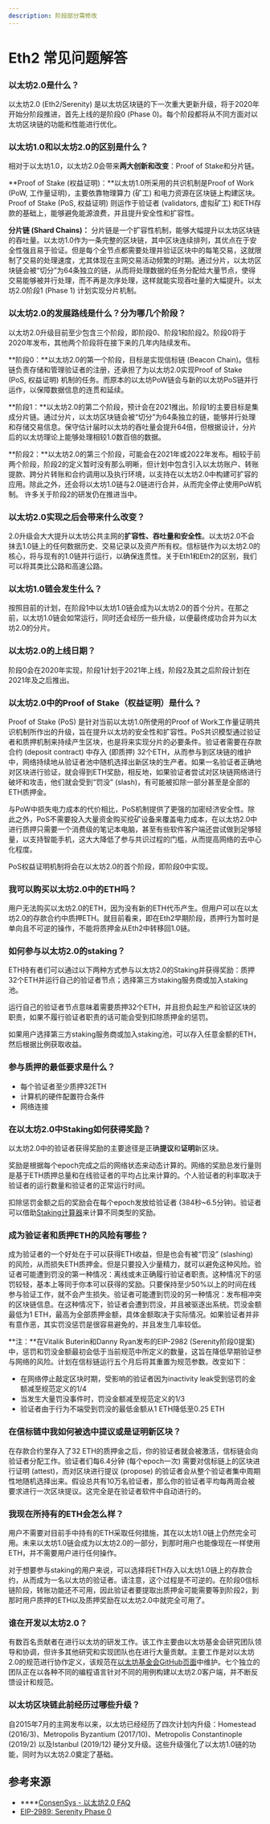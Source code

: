 ```yaml
---
description: 阶段部分需修改
---
```


# Eth2 常见问题解答

### **以太坊2.0是什么？**

以太坊2.0 \(Eth2/Serenity\) 是以太坊区块链的下一次重大更新升级，将于2020年开始分阶段推进，首先上线的是阶段0 \(Phase 0\)。每个阶段都将从不同方面对以太坊区块链的功能和性能进行优化。

### 以太坊1.0和以太坊2.0的区别是什么？

相对于以太坊1.0，以太坊2.0会带来**两大创新和改变**：Proof of Stake和分片链。

**Proof of Stake \(权益证明\)：**以太坊1.0所采用的共识机制是Proof of Work \(PoW, 工作量证明\)，主要依靠物理算力 \(矿工\) 和电力资源在区块链上构建区块。Proof of Stake \(PoS, 权益证明\) 则运作于验证者 \(validators, 虚拟矿工\) 和ETH存款的基础上，能够避免能源浪费，并且提升安全性和扩容性。

**分片链 \(Shard Chains\)：**分片链是一个扩容性机制，能够大幅提升以太坊区块链的吞吐量。以太坊1.0作为一条完整的区块链，其中区块连续排列，其优点在于安全性强且易于验证。但是每个全节点都需要处理并验证区块中的每笔交易，这就限制了交易的处理速度，尤其体现在主网交易活动频繁的时期。通过分片，以太坊区块链会被“切分”为64条独立的链，从而将处理数据的任务分配给大量节点，使得交易能够被并行处理，而不再是次序处理，这样就能实现吞吐量的大幅提升。以太坊2.0阶段1 \(Phase 1\) 计划实现分片机制。

### 以太坊2.0的发展路线是什么？分为哪几个阶段？

以太坊2.0升级目前至少包含三个阶段，即阶段0、阶段1和阶段2。阶段0将于2020年发布，其他两个阶段将在接下来的几年内陆续发布。

**阶段0：**以太坊2.0的第一个阶段，目标是实现信标链 \(Beacon Chain\)。信标链负责存储和管理验证者的注册，还承担了为以太坊2.0实现Proof of Stake \(PoS, 权益证明\) 机制的任务。而原本的以太坊PoW链会与新的以太坊PoS链并行运作，以保障数据信息的连贯和延续。

**阶段1：**以太坊2.0的第二个阶段，预计会在2021推出。阶段1的主要目标是集成分片链。通过分片，以太坊区块链会被“切分”为64条独立的链，能够并行处理和存储交易信息。保守估计届时以太坊的吞吐量会提升64倍，但根据设计，分片后的以太坊理论上能够处理相较1.0数百倍的数据。

**阶段2：**以太坊2.0的第三个阶段，可能会在2021年或2022年发布。相较于前两个阶段，阶段2的定义暂时没有那么明晰，但计划中包含引入以太坊账户、转账提款、跨分片转账和合约调用以及执行环境，以支持在以太坊2.0中构建可扩容的应用。除此之外，还会将以太坊1.0链与2.0链进行合并，从而完全停止使用PoW机制。许多关于阶段2的研发仍在推进当中。

### **以太坊2.0实现之后会带来什么改变？**

2.0升级会大大提升以太坊公共主网的**扩容性、吞吐量和安全性**。以太坊2.0不会抹去1.0链上的任何数据历史、交易记录以及资产所有权。信标链作为以太坊2.0的核心，将与现有的1.0链并行运行，以确保连贯性。关于Eth1和Eth2的区别，我们可以将其类比公路和高速公路。

### **以太坊1.0链会发生什么？**

按照目前的计划，在阶段1中以太坊1.0链会成为以太坊2.0的首个分片。在那之前，以太坊1.0链会如常运行，同时还会经历一些升级，以便最终成功合并为以太坊2.0的分片。

### **以太坊2.0的上线日期？**

阶段0会在2020年实现，阶段1计划于2021年上线，阶段2及其之后阶段计划在2021年及之后推出。

### **以太坊2.0中的Proof of Stake（权益证明）是什么？**

Proof of Stake \(PoS\) 是针对当前以太坊1.0所使用的Proof of Work工作量证明共识机制所作出的升级，旨在提升以太坊的安全性和扩容性。PoS共识模型通过验证者和质押机制来持续产生区块，也是将来实现分片的必要条件。验证者需要在存款合约 \(deposit contract\) 中存入 \(即质押\) 32个ETH，从而参与到区块链的维护中，网络持续地从验证者池中随机选择出新区块的生产者。如果一名验证者正确地对区块进行验证，就会得到ETH奖励，相反地，如果验证者尝试对区块链网络进行破坏和攻击，他们就会受到“罚没” \(slash\)，有可能被扣除一部分甚至是全部的ETH质押金。

与PoW中损失电力成本的代价相比，PoS机制提供了更强的加密经济安全性。除此之外，PoS不需要投入大量资金购买挖矿设备来覆盖电力成本，在以太坊2.0中进行质押只需要一个消费级的笔记本电脑，甚至有些软件客户端还尝试做到足够轻量，以支持智能手机，这大大降低了参与共识过程的门槛，从而提高网络的去中心化程度。

PoS权益证明机制将会在以太坊2.0的首个阶段，即阶段0中实现。

### 我可以购买以太坊2.0中的ETH吗？

用户无法购买以太坊2.0的ETH，因为没有新的ETH代币产生。但用户可以在以太坊2.0的存款合约中质押ETH。就目前看来，即在Eth2早期阶段，质押行为暂时是单向且不可逆的操作，不能将质押金从Eth2中转移回1.0链。

### 如何参与以太坊2.0的staking？

ETH持有者们可以通过以下两种方式参与以太坊2.0的Staking并获得奖励：质押32个ETH并运行自己的验证者节点；选择第三方staking服务商或加入staking池。

运行自己的验证者节点意味着需要质押32个ETH，并且担负起生产和验证区块的职责，如果不履行验证者职责的话可能会受到扣除质押金的惩罚。

如果用户选择第三方staking服务商或加入staking池，可以存入任意金额的ETH，然后根据比例获取收益。

### **参与**质押的最低要求是什么？

* 每个验证者至少质押32ETH
* 计算机的硬件配置符合条件
* 网络连接

### 在以太坊2.0中Staking如何获得奖励？

以太坊2.0中的验证者获得奖励的主要途径是正确**提议**和**证明**新区块。

奖励是根据每个epoch完成之后的网络状态来动态计算的。网络的奖励总发行量则是基于ETH质押总量和在线验证者的平均占比来计算的。个人验证者的利率取决于验证者的运行数量和验证者的正常运行时间。

扣除惩罚金额之后的奖励会在每个epoch发放给验证者 \(384秒~6.5分钟\)。验证者可以借助[Staking计算器](https://docs.google.com/spreadsheets/d/15tmPOvOgi3wKxJw7KQJKoUe-uonbYR6HF7u83LR5Mj4/edit#gid=1548910165)来计算不同类型的奖励。

### 成为验证者和质押ETH的风险有哪些？

成为验证者的一个好处在于可以获得ETH收益，但是也会有被“罚没” \(slashing\) 的风险，从而损失ETH质押金。但是只要投入少量精力，就可以避免这种风险。验证者可能遭到罚没的第一种情况：离线或未正确履行验证者职责。这种情况下的惩罚较轻，基本上等同于你本可以获得的奖励。只要保持至少50%以上的时间在线参与验证工作，就不会产生损失。验证者可能遭到罚没的另一种情况：发布相冲突的区块链信息。在这种情况下，验证者会遭到罚没，并且被驱逐出系统。罚没金额最低为1 ETH，最高为全部质押金额，具体金额取决于实际情况。如果验证者并非有意作恶，其实罚没惩罚是很容易避免的，并且发生几率较低。

**注：**在Vitalik Buterin和Danny Ryan发布的EIP-2982 \(Serenity阶段0提案\) 中，惩罚和罚没金额最初会低于当前规范中所定义的数量，这旨在降低早期验证参与网络的风险。计划在信标链运行五个月后将其重置为规范参数。改变如下：

* 在网络停止敲定区块时期，受影响的验证者因为inactivity leak受到惩罚的金额减至规范定义的1/4
* 当发生大量罚没事件时，罚没金额减至规范定义的1/3
* 验证者由于行为不端受到罚没的最低金额从1 ETH降低至0.25 ETH

### 在信标链中我如何被选中提议或是证明新区块？

在存款合约里存入了32 ETH的质押金之后，你的验证者就会被激活，信标链会向验证者分配工作。验证者们每6.4分钟 \(每个epoch一次\) 需要对信标链上的区块进行证明 \(attest\)，而对区块进行提议 \(propose\) 的验证者会从整个验证者集中周期性地随机选择出来。假设总共有10万名验证者，那么你的验证者平均每两周会被要求进行一次区块提议。这完全是在验证者软件中自动进行的。

### 我现在所持有的ETH会怎么样？

用户不需要对目前手中持有的ETH采取任何措施，其在以太坊1.0链上仍然完全可用。未来以太坊1.0链会成为以太坊2.0的一部分，到那时用户也能像现在一样使用ETH，并不需要用户进行任何操作。

对于想要参与staking的用户来说，可以选择将ETH存入以太坊1.0链上的存款合约，从而成为一名以太坊的验证者。请注意，这个过程是不可逆的。在阶段0信标链阶段，转账功能还不可用，因此验证者要提取出质押金可能需要等到阶段2，到那时用户质押的ETH以及质押奖励在以太坊2.0中就完全可用了。

### 谁在开发以太坊2.0？

有数百名贡献者在进行以太坊的研发工作。该工作主要由以太坊基金会研究团队领导和协调，但许多其他研究和实现团队也在进行大量贡献。主要工作是对以太坊2.0的规范进行协作定义，该规范在[以太坊基金会GitHub页面](https://github.com/ethereum/eth2.0-specs)中维护。七个独立的团队正在以各种不同的编程语言针对不同的用例构建以太坊2.0客户端，并不断反馈设计和规范。

### 以太坊区块链此前经历过哪些升级？

自2015年7月的主网发布以来，以太坊已经经历了四次计划内升级：Homestead \(2016/3\)、Metropolis Byzantium \(2017/10\)、Metropolis Constantinople \(2019/2\) 以及Istanbul \(2019/12\) 硬分叉升级。这些升级强化了以太坊1.0链的功能，同时为以太坊2.0奠定了基础。

## **参考来源**

* \*\*\*\*[ConsenSys - 以太坊2.0 FAQ](https://consensys.net/knowledge-base/ethereum-2/faq/)
* [EIP-2989: Serenity Phase 0](https://eips.ethereum.org/EIPS/eip-2982)

